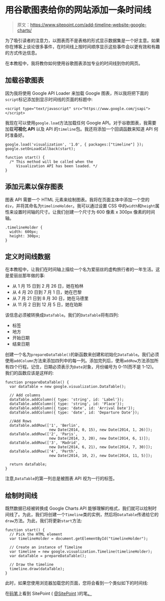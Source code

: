 # 用谷歌图表给你的网站添加一条时间线

> 原文：<https://www.sitepoint.com/add-timeline-website-google-charts/>

为了吸引读者的注意力，以图表而不是表格的形式显示数据集是一个好主意。如果你在博客上谈论很多事件，在时间线上按时间顺序显示这些事件会以更有效和有趣的方式传达信息。

在本教程中，我将教你如何使用谷歌图表添加专业的时间线到你的网页。

## 加载谷歌图表

因为我将使用 Google API Loader 来加载 Google 图表，所以我将把下面的`script`标记添加到显示时间线的页面的标题中:

```
<script type="text/javascript" src="https://www.google.com/jsapi"></script>
```

我现在可以使用`google.load`方法加载任何 Google API。对于谷歌图表，我需要加载**可视化 API** 以及 API 的`timeline`包。我还将添加一个回调函数来知道 API 何时准备好。

```
google.load('visualization', '1.0', { packages:["timeline"] });
google.setOnLoadCallback(start);

function start() {
  /* This method will be called when the
     Visualization API has been loaded. */
}
```

## 添加元素以保存图表

图表 API 需要一个 HTML 元素来绘制图表。我将在页面主体中添加一个空的`div`，并将其命名为`timelineHolder`。我可以通过设置 CSS 中的`width`和`height`属性来设置时间轴的尺寸。让我们创建一个尺寸为 600 像素 x 300px 像素的时间轴。

```
.timelineHolder {
  width: 600px;
  height: 300px;
}
```

## 定义时间线数据

在本教程中，让我们在时间轴上描绘一个名为爱丽丝的虚构旅行者的一年生活。这是爱丽丝那年做的事:

*   从 1 月 15 日到 2 月 26 日，她在柏林
*   从 4 月 20 日到 7 月 1 日，她在巴黎
*   从 7 月 21 日到 8 月 30 日，她在马德里
*   从 11 月 2 日到 12 月 5 日，她在珀斯

该信息必须被转换成`DataTable`。我们的`DataTable`将有四列:

*   标签
*   地方
*   开始日期
*   结束日期

创建一个名为`prepareDataTable()`的新函数来创建和初始化`DataTable`。我们必须使用`addColumn`方法来添加四列中的每一列。添加完列后，使用`addRow`方法添加所有四个行程。记住，日期必须表示为`Date`对象，月份编号为 0-11(而不是 1-12)。我们的函数应该是这样的:

```
function prepareDataTable() {
  var dataTable = new google.visualization.DataTable();

  // Add columns
  dataTable.addColumn({ type: 'string', id: 'Label'});
  dataTable.addColumn({ type: 'string', id: 'Place'});
  dataTable.addColumn({ type: 'date', id: 'Arrival Date'});
  dataTable.addColumn({ type: 'date', id: 'Departure Date'});

  //Add Rows
  dataTable.addRow(['1', 'Berlin',
                    new Date(2014, 0, 15), new Date(2014, 1, 26)]);
  dataTable.addRow(['2', 'Paris', 
                    new Date(2014, 3, 20), new Date(2014, 6, 1)]);
  dataTable.addRow(['3', 'Madrid', 
                    new Date(2014, 6, 21), new Date(2014, 7, 30)]);
  dataTable.addRow(['4', 'Perth', 
                    new Date(2014, 10, 2), new Date(2014, 11, 5)]);

  return dataTable;
}
```

注意,`DataTable`的第一列总是被图表 API 视为一行的标签。

## 绘制时间线

既然数据已经被转换成 Google Charts API 能够理解的格式，我们就可以绘制时间线了。为此，我们将创建一个`Timeline`类的实例，然后将`DataTable`传递给它的`draw`方法。为此，我们将更新`start`方法:

```
function start() {
  // Pick the HTML element
  var timelineHolder = document.getElementById("timelineHolder");

  // Create an instance of Timeline
  var timeline = new google.visualization.Timeline(timelineHolder);
  var dataTable = prepareDataTable();

  // Draw the timeline
  timeline.draw(dataTable);
}
```

此时，如果您使用浏览器加载您的页面，您将会看到一个类似如下的时间线:

在[码笔](http://codepen.io)上看到 SitePoint ( [@SitePoint](http://codepen.io/SitePoint) )的笔[。](http://codepen.io/SitePoint/pen/b0522e3f0762ae90ce00c0f92438e8aa/)